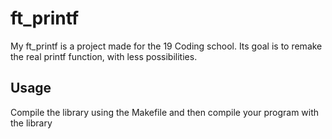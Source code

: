 # ft_printf

My ft_printf is a project made for the 19 Coding school. 
Its goal is to remake the real printf function, with less possibilities.

## Usage

Compile the library using the Makefile and then compile your program with the library 

